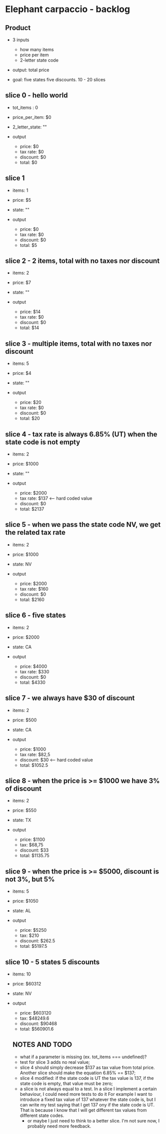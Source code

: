 # Elephant carpaccio - backlog

## Product

* 3 inputs

  * how many items
  * price per item
  * 2-letter state code

* output: total price

* goal: five states five discounts. 10 - 20 slices

## slice 0 - hello world

* tot_items : 0
* price_per_item: $0
* 2_letter_state: ""

* output

  * price: $0
  * tax rate: $0
  * discount: $0
  * total: $0

## slice 1

* items: 1
* price: $5
* state: ""

* output

  * price: $0
  * tax rate: $0
  * discount: $0
  * total: $5

## slice 2 - 2 items, total with no taxes nor discount

* items: 2
* price: $7
* state: ""

* output

  * price: $14
  * tax rate: $0
  * discount: $0
  * total: $14

## slice 3 - multiple items, total with no taxes nor discount

* items: 5
* price: $4
* state: ""

* output

  * price: $20
  * tax rate: $0
  * discount: $0
  * total: $20

## slice 4 - tax rate is always 6.85% (UT) when the state code is not empty

* items: 2
* price: $1000
* state: ""

* output

  * price: $2000
  * tax rate: $137 <-- hard coded value
  * discount: $0
  * total: $2137

## slice 5 - when we pass the state code NV, we get the related tax rate

* items: 2
* price: $1000
* state: NV

* output

  * price: $2000
  * tax rate: $160
  * discount: $0
  * total: $2160

## slice 6 - five states

* items: 2
* price: $2000
* state: CA

* output

  * price: $4000
  * tax rate: $330
  * discount: $0
  * total: $4330

## slice 7 - we always have $30 of discount

* items: 2
* price: $500
* state: CA

* output

  * price: $1000
  * tax rate: $82,5
  * discount: $30 <-- hard coded value
  * total: $1052.5

## slice 8 - when the price is >= $1000 we have 3% of discount

* items: 2
* price: $550
* state: TX

* output

  * price: $1100
  * tax: $68,75
  * discount: $33
  * total: $1135.75

## slice 9 - when the price is >= $5000, discount is not 3%, but 5%

* items: 5
* price: $1050
* state: AL

* output

  * price: $5250
  * tax: $210
  * discount: $262.5
  * total: $5197.5

## slice 10 - 5 states 5 discounts

* items: 10
* price: $60312
* state: NV

* output

  * price: $603120
  * tax: $48249.6
  * discount: $90468
  * total: $560901.6

  ## NOTES AND TODO

  * what if a parameter is missing (ex. tot_items === undefined)?
  * test for slice 3 adds no real value;
  * slice 4 should simply decrease $137 as tax value from total price. Another slice should make the equation 6.85% == $137;
  * slice 4 modified: if the state code is UT the tax value is 137, if the state code is empty, that value must be zero;
  * a slice is not always equal to a test. In a slice I implement a certain behaviour, I could need more tests to do it
   For example I want to introduce a fixed tax value of 137 whatever the state code is, but I can write my test saying that I get 137 ony if the state code is UT. That is because I know that I will get different tax values from different state codes.
     * or maybe I just need to think to a better slice. I'm not sure now, I probably need more feedback.